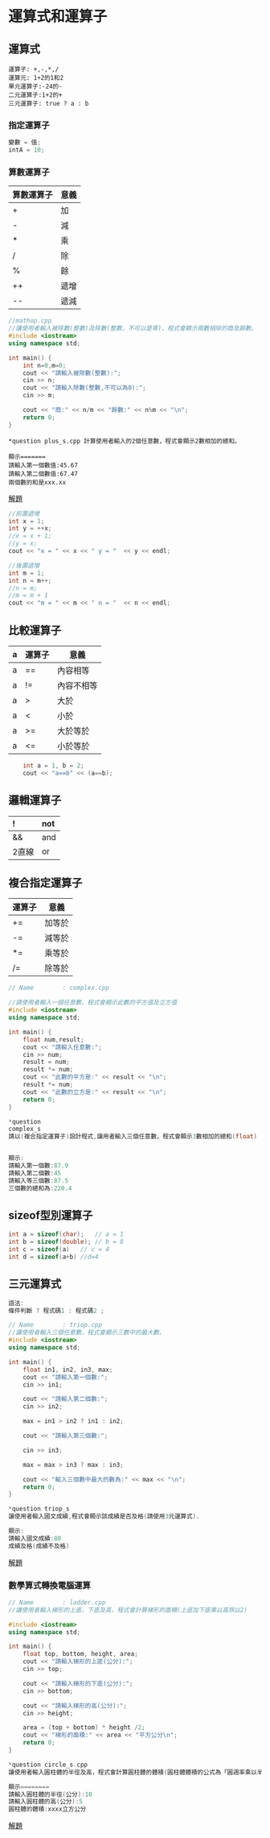 # 運算式和運算子
## 運算式

```
運算子: +,-,*,/
運算元: 1+2的1和2
單元運算子:-24的-
二元運算子:1+2的+
三元運算子: true ? a : b
```

### 指定運算子
```c++
變數 = 值;
intA = 10;
```

### 算數運算子
算數運算子|意義|
-----|----|
+| 加 |
-| 減 |
*|乘|
/|除|
%|餘|
++|遞增|
--|遞減|



```c++
//mathop.cpp
//讓使用者輸入被除數(整數)及除數(整數，不可以是零)，程式會顯示兩數相除的商及餘數。
#include <iostream>
using namespace std;

int main() {
	int n=0,m=0;
	cout << "請輸入被除數(整數):";
	cin >> n;
	cout << "請輸入除數(整數,不可以為0):";
	cin >> m;

	cout << "商:" << n/m << "餘數:" << n%m << "\n";
	return 0;
}

```

```
*question plus_s.cpp 計算使用者輸入的2個任意數，程式會顯示2數相加的總和。

顯示=======
請輸入第一個數值:45.67
請輸入第二個數值:67.47
兩個數的和是xxx.xx

```
[解題](https://repl.it/@roberthsu2003/pluss)
```c++
//前置遞增
int x = 1;
int y = ++x;
//x = x + 1;
//y = x;
cout << "x = " << x << " y = "  << y << endl;

//後置遞增
int m = 1;
int n = m++;
//n = m;
//m = m + 1
cout << "m = " << m << " n = "  << n << endl;
```

## 比較運算子
a| 運算子 | 意義 
-|---|--- 
a|== | 內容相等 
a|!= | 內容不相等 
a|> | 大於 
a|< | 小於 
a|>= | 大於等於 
a|<= | 小於等於 

```c++
	int a = 1, b = 2;
	cout << "a==b" << (a==b);
```

## 邏輯運算子 
| ! | not |
|:--|:--|
| && | and |
| 2直線 | or |

## 複合指定運算子
 運算子 | 意義 
---|--- 
+= | 加等於 
-= | 減等於 
*= | 乘等於 
/= | 除等於 

```c++
// Name        : complex.cpp

//請使用者輸入一個任意數，程式會顯示此數的平方值及立方值
#include <iostream>
using namespace std;

int main() {
	float num,result;
	cout << "請輸入任意數:";
	cin >> num;
	result = num;
	result *= num;
	cout << "此數的平方是:" << result << "\n";
	result *= num;
	cout << "此數的立方是:" << result << "\n";
	return 0;
}
```

```c++
*question
complex_s
請以(複合指定運算子)設計程式,讓用者輸入三個任意數，程式會顯示3數相加的總和(float)


顯示:
請輸入第一個數:87.9
請輸入第二個數:45
請輸入等三個數:87.5
三個數的總和為:220.4
```

## sizeof型別運算子
```c++
int a = sizeof(char);   // a = 1
int b = sizeof(double); // b = 8
int c = sizeof(a)	// c = 4
int d = sizeof(a+b) //d=4
```

## 三元運算式
```c++
語法:
條件判斷 ? 程式碼1 : 程式碼2 ;

// Name        : triop.cpp
//讓使用者輸入三個任意數，程式會顯示三數中的最大數。
#include <iostream>
using namespace std;

int main() {
	float in1, in2, in3, max;
	cout << "請輸入第一個數:";
	cin >> in1;

	cout << "請輸入第二個數:";
	cin >> in2;

	max = in1 > in2 ? in1 : in2;

	cout << "請輸入第三個數:";

	cin >> in3;

	max = max > in3 ? max : in3;

	cout << "輸入三個數中最大的數為:" << max << "\n";
	return 0;
}

```

```c++
*question triop_s
讓使用者輸入國文成績,程式會顯示該成績是否及格(請使用3元運算式). 

顯示:
請輸入國文成績:80
成績及格(成績不及格)
```
[解題](https://repl.it/@roberthsu2003/triops)
### 數學算式轉換電腦運算

```c++
// Name        : ladder.cpp
//讓使用者輸入梯形的上底、下底及高，程式會計算梯形的面積(上底加下底乘以高除以2)

#include <iostream>
using namespace std;

int main() {
	float top, bottom, height, area;
	cout << "請輸入梯形的上底(公分):";
	cin >> top;

	cout << "請輸入梯形的下底(公分):";
	cin >> bottom;

	cout << "請輸入梯形的高(公分):";
	cin >> height;

	area = (top + bottom) * height /2;
	cout << "梯形的面積:" << area << "平方公分\n";
	return 0;
}
```

```c++
*question circle_s.cpp
讓使用者輸入圓柱體的半徑及高，程式會計算圓柱體的體積(圓柱體體積的公式為「圓週率乘以半徑平方再乘以高)。

顯示========
請輸入圓柱體的半徑(公分):10
請輸入圓柱體的高(公分):5
圓柱體的體積:xxxx立方公分
```
[解題](https://repl.it/@roberthsu2003/circles)
